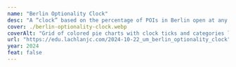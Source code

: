 ```yaml
---
name: "Berlin Optionality Clock"
desc: "A “clock” based on the percentage of POIs in Berlin open at any given time."
cover: ./berlin-optionality-clock.webp
coverAlt: "Grid of colored pie charts with clock ticks and categories like bars, night clubs, parks, museums"
url: "https://edu.lachlanjc.com/2024-10-22_um_berlin_optionality_clock"
year: 2024
feat: false
---
```

